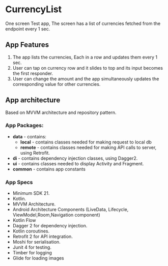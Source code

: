 # CurrencyList

One screen Test app, The screen has a list of currencies fetched from the endpoint every 1 sec.


## App Features
1. The app lists the currencies, Each in a row and updates them every 1 sec.
1. User can tap on currency row and it slides to top and its input becomes the first responder.
2. User can change the amount and the app simultaneously updates the corresponding value for other currencies.

## App architecture
Based on MVVM architecture and repository pattern.

### App Packages:
* **data** - contains:
  * **local** -  contains classes needed for making request to local db
  * **remote** - contains classes needed for making API calls to server, using Retrofit.
* **di** - contains dependency injection classes, using Dagger2.
* **ui** - contains classes needed to display Activity and Fragment.
* **common** - contains app constants


### App Specs
* Minimum SDK 21.
* Kotlin.
* MVVM Architecture.
* Android Architecture Components (LiveData, Lifecycle, ViewModel,Room,Navigation component)
* Kotlin Flow
* Dagger 2 for dependency injection.
* Kotlin coroutines.
* Retrofit 2 for API integration.
* Moshi for serialisation.
* Junit 4 for testing.
* Timber for logging
* Glide for loading images
